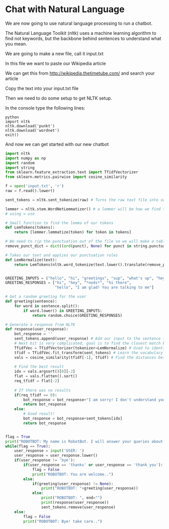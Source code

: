 # Chat with Natural Language

We are now going to use natural language processing to run a chatbot.

The Natural Language Toolkit (nltk) uses a machine learning algorithm to find not keywords, but the backbone behind sentences to understand what you mean.

We are going to make a new file, call it input.txt

In this file we want to paste our Wikipedia article

We can get this from http://wikipedia.thetimetube.com/ and search your article

Copy the text into your input.txt file

Then we need to do some setup to get NLTK setup.

In the console type the following lines:
```
python
import nltk
nltk.download('punkt')
nltk.download('wordnet')
exit()
```

And now we can get started with our new chatbot

```python
import nltk
import numpy as np
import random
import string
from sklearn.feature_extraction.text import TfidfVectorizer
from sklearn.metrics.pairwise import cosine_similarity

f = open('input.txt', 'r')
raw = f.read().lower()

sent_tokens = nltk.sent_tokenize(raw) # Turns the raw text file into sentence tokens that are searchable by NLTK

lemmer = nltk.stem.WordNetLemmatizer() # a lemmer will be how we find the base dictionary version of a word
# using = use

# Small function to find the lemma of our tokens
def LemTokens(tokens):
    return [lemmer.lemmatize(token) for token in tokens]

# We need to rip the punctuation out of the file so we will make a table with the punctuation rules
remove_punct_dict = dict((ord(punct), None) for punct in string.punctuation)

# Takes our text and applies our punctuation rules
def LemNormalize(text):
    return LemTokens(nltk.word_tokenize(text.lower().translate(remove_punct_dict)))


GREETING_INPUTS = ("hello", "hi", "greetings", "sup", "what's up", "hey",)
GREETING_RESPONSES = ["hi", "hey", "*nods*", "hi there",
                      "hello", "I am glad! You are talking to me"]

# Get a random greeting for the user
def greeting(sentence):
    for word in sentence.split():
        if word.lower() in GREETING_INPUTS:
            return random.choice(GREETING_RESPONSES)

# Generate a response from NLTK
def response(user_response):
    bot_response = ''
    sent_tokens.append(user_response) # Add our input to the sentence tokens
    # Next bit is very complicated, goal is to find the closest match between what we asked and whats in the text file
    TfidfVec = TfidfVectorizer(tokenizer=LemNormalize) # Used to identify key features of our text
    tfidf = TfidfVec.fit_transform(sent_tokens) # Learn the vocabulary of all our sentences
    vals = cosine_similarity(tfidf[-1], tfidf) # Find the distances between each value found
    
    # Find the best result
    idx = vals.argsort()[0][-2]
    flat = vals.flatten().sort()
    req_tfidf = flat[-2]
    
    # If there was no results
    if(req_tfidf == 0):
        bot_response = bot_response+"I am sorry! I don't understand you"
        return bot_response
    else:
        # Good result!
        bot_response = bot_response+sent_tokens[idx]
        return bot_response


flag = True
print("ROBOTBOT: My name is RobotBot. I will answer your queries about Robots. If you want to exit, type Bye!")
while(flag == True):
    user_response = input('USER: ')
    user_response = user_response.lower()
    if(user_response != 'bye'):
        if(user_response == 'thanks' or user_response == 'thank you'):
            flag = False
            print("ROBOTBOT: You are welcome..")
        else:
            if(greeting(user_response) != None):
                print("ROBOTBOT: "+greeting(user_response))
            else:
                print("ROBOTBOT: ", end="")
                print(response(user_response))
                sent_tokens.remove(user_response)
    else:
        flag = False
        print("ROBOTBOT: Bye! take care..")
```
